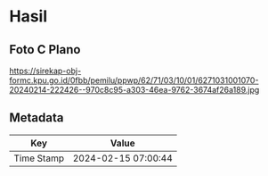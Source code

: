 # Hasil

## Foto C Plano

https://sirekap-obj-formc.kpu.go.id/0fbb/pemilu/ppwp/62/71/03/10/01/6271031001070-20240214-222426--970c8c95-a303-46ea-9762-3674af26a189.jpg


## Metadata

| Key        | Value               |
| ---------- | ------------------- |
| Time Stamp | 2024-02-15 07:00:44 |



